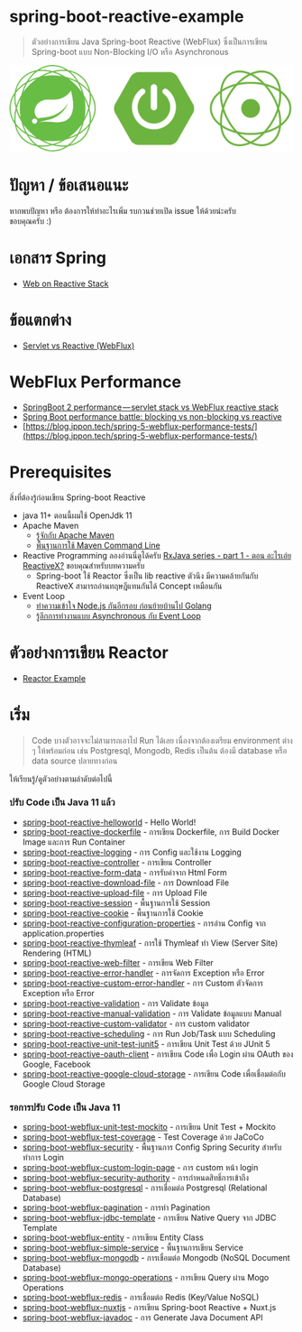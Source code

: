# spring-boot-reactive-example

> ตัวอย่างการเขียน Java Spring-boot Reactive (WebFlux) ซึ่งเป็นการเขียน Spring-boot แบบ Non-Blocking I/O หรือ Asynchronous 

![Reactive Spring](spring-reactive.png)

# ปัญหา / ข้อเสนอแนะ 
หากพบปัญหา หรือ ต้องการให้ทำอะไรเพิ่ม รบกวนช่วยเปิด issue ให้ด้วยน่ะครับ  
ขอบคุณครับ :)  

# เอกสาร Spring 

- [Web on Reactive Stack](https://docs.spring.io/spring/docs/current/spring-framework-reference/web-reactive.html)

# ข้อแตกต่าง 

- [Servlet vs Reactive (WebFlux)](difference.md)

# WebFlux Performance
- [SpringBoot 2 performance — servlet stack vs WebFlux reactive stack](https://medium.com/@the.raj.saxena/springboot-2-performance-servlet-stack-vs-webflux-reactive-stack-528ad5e9dadc)
- [Spring Boot performance battle: blocking vs non-blocking vs reactive](https://medium.com/@filia.aleks/microservice-performance-battle-spring-mvc-vs-webflux-80d39fd81bf0)
- [https://blog.ippon.tech/spring-5-webflux-performance-tests/](https://blog.ippon.tech/spring-5-webflux-performance-tests/)

# Prerequisites
สิ่งที่ต้องรู้ก่อนเขียน Spring-boot Reactive 
- java 11+ ตอนนี้ผมใช้ OpenJdk 11
- Apache Maven
  - [รู้จักกับ Apache Maven](https://www.jittagornp.me/blog/what-is-apache-maven/)    
  - [พื้นฐานการใช้ Maven Command Line](https://www.jittagornp.me/blog/basic-maven-command-line/)
- Reactive Programming ลองอ่านนี่ดูได้ครับ [RxJava series - part 1 - ตอน อะไรเอ่ย ReactiveX?](https://medium.com/@nutron/what-is-reactivex-38293abb81cb)  ขอบคุณสำหรับบทความครับ 
  - Spring-boot ใช้ Reactor ซึ่งเป็น lib reactive ตัวนึง มีความคล้ายกันกับ ReactiveX สามารถอ่านทฤษฎีแทนกันได้ Concept เหมือนกัน  
- Event Loop
  - [ทำความเข้าใจ Node.js กันอีกรอบ ก่อนย้ายบ้านไป Golang](https://medium.com/@goangle/%E0%B8%97%E0%B8%B3%E0%B8%84%E0%B8%A7%E0%B8%B2%E0%B8%A1%E0%B9%80%E0%B8%82%E0%B9%89%E0%B8%B2%E0%B9%83%E0%B8%88-event-loop-%E0%B9%83%E0%B8%99-node-js-%E0%B8%81%E0%B8%B1%E0%B8%99%E0%B8%AD%E0%B8%B5%E0%B8%81%E0%B8%A3%E0%B8%AD%E0%B8%9A-d80930ef081d)
  - [รู้ลึกการทำงานแบบ Asynchronous กับ Event Loop](https://www.babelcoder.com/blog/posts/asynchronous-javascript-and-event-loop) 

# ตัวอย่างการเขียน Reactor 
- [Reactor Example](./spring-boot-webflux-reactor-example)

# เริ่ม 

> Code บางตัวอาจจะไม่สามารถเอาไป Run ได้เลย เนื่องจากต้องเตรียม environment ต่าง ๆ ให้พร้อมก่อน เช่น Postgresql, Mongodb, Redis เป็นต้น ต้องมี database หรือ data source ปลายทางก่อน  

ให้เรียนรู้/ดูตัวอย่างตามลำดับต่อไปนี้    

### ปรับ Code เป็น Java 11 แล้ว
- [spring-boot-reactive-helloworld](spring-boot-reactive-helloworld) - Hello World!
- [spring-boot-reactive-dockerfile](spring-boot-reactive-dockerfile) - การเขียน Dockerfile, การ Build Docker Image และการ Run Container
- [spring-boot-reactive-logging](spring-boot-reactive-logging) - การ Config และใช้งาน Logging  
- [spring-boot-reactive-controller](spring-boot-reactive-controller) - การเขียน Controller 
- [spring-boot-reactive-form-data](spring-boot-reactive-form-data) - การรับค่าจาก Html Form
- [spring-boot-reactive-download-file](spring-boot-reactive-download-file) - การ Download File 
- [spring-boot-reactive-upload-file](spring-boot-reactive-upload-file) - การ Upload File  
- [spring-boot-reactive-session](spring-boot-reactive-session) - พื้นฐานการใช้ Session 
- [spring-boot-reactive-cookie](spring-boot-reactive-cookie) - พื้นฐานการใช้ Cookie 
- [spring-boot-reactive-configuration-properties](spring-boot-reactive-configuration-properties) - การอ่าน Config จาก application.properties 
- [spring-boot-reactive-thymleaf](spring-boot-reactive-thymleaf)  - การใช้ Thymleaf ทำ View (Server Site) Rendering (HTML)  
- [spring-boot-reactive-web-filter](spring-boot-reactive-web-filter) - การเขียน Web Filter  
- [spring-boot-reactive-error-handler](spring-boot-reactive-error-handler) - การจัดการ Exception หรือ Error
- [spring-boot-reactive-custom-error-handler](spring-boot-reactive-custom-error-handler) - การ Custom ตัวจัดการ Exception หรือ Error 
- [spring-boot-reactive-validation](spring-boot-reactive-validation) - การ Validate ข้อมูล 
- [spring-boot-reactive-manual-validation](spring-boot-reactive-manual-validation) - การ Validate ข้อมูลแบบ Manual  
- [spring-boot-reactive-custom-validator](spring-boot-reactive-custom-validator) - การ custom validator  
- [spring-boot-reactive-scheduling](spring-boot-reactive-scheduling) - การ Run Job/Task แบบ Scheduling
- [spring-boot-reactive-unit-test-junit5](spring-boot-reactive-unit-test-junit5) - การเขียน Unit Test ด้วย JUnit 5  
- [spring-boot-reactive-oauth-client](spring-boot-reactive-oauth-client) - การเขียน Code เพื่อ Login ผ่าน OAuth ของ Google, Facebook 
- [spring-boot-reactive-google-cloud-storage](spring-boot-reactive-google-cloud-storage) - การเขียน Code เพื่อเชื่อมต่อกับ Google Cloud Storage 

### รอการปรับ Code เป็น Java 11
  
- [spring-boot-webflux-unit-test-mockito](spring-boot-webflux-unit-test-mockito) - การเขียน Unit Test + Mockito  
- [spring-boot-webflux-test-coverage](spring-boot-webflux-test-coverage) - Test Coverage ด้วย JaCoCo 
- [spring-boot-webflux-security](spring-boot-webflux-security) - พื้นฐานการ Config Spring Security สำหรับทำการ Login
- [spring-boot-webflux-custom-login-page](spring-boot-webflux-custom-login-page) - การ custom หน้า login 
- [spring-boot-webflux-security-authority](spring-boot-webflux-security-authority) - การกำหนดสิทธิ์การเข้าถึง  
- [spring-boot-webflux-postgresql](spring-boot-webflux-postgresql) - การเชื่อมต่อ Postgresql (Relational Database) 
- [spring-boot-webflux-pagination](spring-boot-webflux-pagination) - การทำ Pagination 
- [spring-boot-webflux-jdbc-template](spring-boot-webflux-jdbc-template) - การเขียน Native Query จาก JDBC Template  
- [spring-boot-webflux-entity](spring-boot-webflux-entity) - การเขียน Entity Class  
- [spring-boot-webflux-simple-service](spring-boot-webflux-simple-service) - พื้นฐานการเขียน Service 
- [spring-boot-webflux-mongodb](spring-boot-webflux-mongodb) - การเชื่อมต่อ Mongodb (NoSQL Document Database)  
- [spring-boot-webflux-mongo-operations](spring-boot-webflux-mongo-operations) - การเขียน Query ผ่าน Mogo Operations 
- [spring-boot-webflux-redis](spring-boot-webflux-redis) - การเชื่อมต่อ Redis (Key/Value NoSQL) 
- [spring-boot-webflux-nuxtjs](https://github.com/jittagornp/spring-boot-webflux-nuxtjs) - การเขียน Spring-boot Reactive + Nuxt.js 
- [spring-boot-webflux-javadoc](spring-boot-webflux-javadoc) - การ Generate Java Document API 
